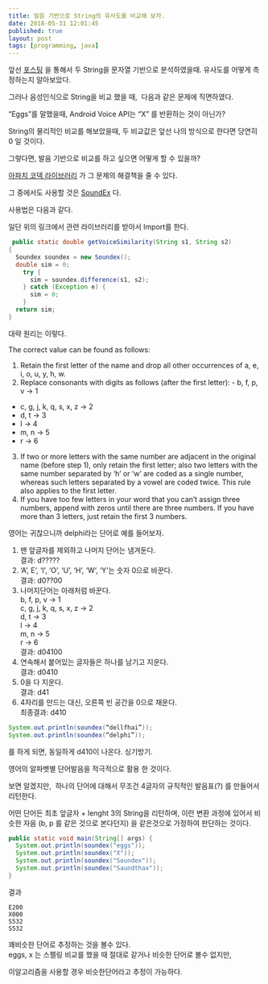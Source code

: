 ```yaml
---
title: 발음 기반으로 String의 유사도를 비교해 보자.
date: 2018-05-31 12:01:45
published: true
layout: post
tags: [programming, java]
---
```


앞선 [포스팅](https://yceffort.github.io/notes/Levenshtein-distance) 을 통해서 두 String을 문자열 기반으로 분석하였을때. 유사도를 어떻게 측정하는지 알아보았다.

그러나 음성인식으로 String을 비교 했을 때,  다음과 같은 문제에 직면하였다.

“Eggs”를 말했을때, Android Voice API는 “X” 를 반환하는 것이 아닌가?

String의 물리적인 비교를 해보았을때, 두 비교값은 앞선 나의 방식으로 한다면 당연히 0 일 것이다.

그렇다면, 발음 기반으로 비교를 하고 싶으면 어떻게 할 수 있을까?

[아파치 코덱 라이브러리](http://commons.apache.org/proper/commons-codec/download_codec.cgi) 가 그 문제의 해결책을 줄 수 있다.

그 중에서도 사용할 것은 [SoundEx](http://commons.apache.org/proper/commons-codec/apidocs/org/apache/commons/codec/language/Soundex.html) 다.

사용법은 다음과 같다.

일단 위의 링크에서 관련 라이브러리를 받아서 Import를 한다.

```java
 public static double getVoiceSimilarity(String s1, String s2)
{
  Soundex soundex = new Soundex();
  double sim = 0;
    try {
      sim = soundex.difference(s1, s2);
    } catch (Exception e) {
      sim = 0;
    }
  return sim;
}
```

대략 원리는 이렇다.

The correct value can be found as follows:

1. Retain the first letter of the name and drop all other occurrences of a, e, i, o, u, y, h, w.
2. Replace consonants with digits as follows (after the first letter): - b, f, p, v → 1

- c, g, j, k, q, s, x, z → 2
- d, t → 3
- l → 4
- m, n → 5
- r → 6

3. If two or more letters with the same number are adjacent in the original name (before step 1), only retain the first letter; also two letters with the same number separated by ‘h’ or ‘w’ are coded as a single number, whereas such letters separated by a vowel are coded twice. This rule also applies to the first letter.
4. If you have too few letters in your word that you can’t assign three numbers, append with zeros until there are three numbers. If you have more than 3 letters, just retain the first 3 numbers.

영어는 귀찮으니까 delphi라는 단어로 예를 들어보자.

1.  맨 앞글자를 제외하고 나머지 단어는 냄겨둔다.  
    결과: d?????
2.  ‘A’, E’, ‘I’, ‘O’, ‘U’, ‘H’, ‘W’, ‘Y’는 숫자 0으로 바꾼다.  
    결과: d0??00
3.  나머지단어는 아래처럼 바꾼다.  
    b, f, p, v → 1  
    c, g, j, k, q, s, x, z → 2  
    d, t → 3  
    l → 4  
    m, n → 5  
    r → 6  
    결과: d04100
4.  연속해서 붙어있는 글자들은 하나를 남기고 지운다.  
    결과: d0410
5.  0을 다 지운다.  
    결과: d41
6.  4자리를 만드는 대신, 오른쪽 빈 공간을 0으로 채운다.  
    최종결과: d410

```java
System.out.println(soundex(“dellfhai”));
System.out.println(soundex(“delphi”));
```

를 하게 되면, 동일하게 d410이 나온다. 싱기방기.

영어의 알파벳별 단어발음을 적극적으로 활용 한 것이다.

보면 알겠지만,  하나의 단어에 대해서 무조건 4글자의 규칙적인 발음표(?) 를 만들어서 리턴한다.

어떤 단어든 최초 앞글자 + lenght 3의 String을 리턴하며, 이런 변환 과정에 있어서 비슷한 자음 (b, p 를 같은 것으로 본다던지) 을 같은것으로 가정하여 판단하는 것이다.

```java
public static void main(String[] args) {
  System.out.println(soundex("eggs"));
  System.out.println(soundex("X"));
  System.out.println(soundex("Soundex"));
  System.out.println(soundex("Saundthax"));
}
```

결과

```
E200
X000
S532
S532
```

꽤비슷한 단어로 추정하는 것을 볼수 있다.  
eggs, x 는 스펠링 비교를 했을 때 절대로 같거나 비슷한 단어로 볼수 없지만,

이알고리즘을 사용할 경우 비슷한단어라고 추정이 가능하다.
